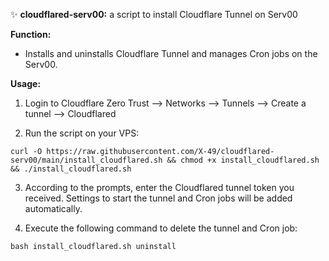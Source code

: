✨ **cloudflared-serv00:** a script to install Cloudflare Tunnel on Serv00

**Function:**
- Installs and uninstalls Cloudflare Tunnel and manages Cron jobs on the Serv00.

**Usage:**
1. Login to Cloudflare Zero Trust --> Networks --> Tunnels --> Create a tunnel --> Cloudflared

2. Run the script on your VPS:
```🐚
curl -O https://raw.githubusercontent.com/X-49/cloudflared-serv00/main/install_cloudflared.sh && chmod +x install_cloudflared.sh && ./install_cloudflared.sh
```
3. According to the prompts, enter the Cloudflared tunnel token you received. Settings to start the tunnel and Cron jobs will be added automatically.

4. Execute the following command to delete the tunnel and Cron job:
```🐚
bash install_cloudflared.sh uninstall
```
